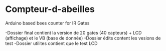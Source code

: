 # Compteur-d-abeilles
Arduino based bees counter for IR Gates


-Dossier final contient la version de 20 gates (40 capteurs) + LCD (affichage) et le VB (base de donnée)
-Dossier édits content les vesions de test 
-Dossier utilites contient que le test LCD
